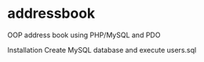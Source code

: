 # addressbook
OOP address book using PHP/MySQL and PDO

Installation
Create MySQL database and execute users.sql
